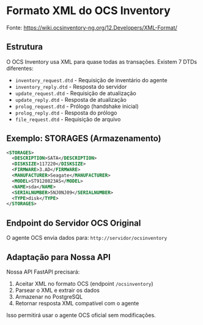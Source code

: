 # Formato XML do OCS Inventory

Fonte: https://wiki.ocsinventory-ng.org/12.Developers/XML-Format/

## Estrutura

O OCS Inventory usa XML para quase todas as transações. Existem 7 DTDs diferentes:

- `inventory_request.dtd` - Requisição de inventário do agente
- `inventory_reply.dtd` - Resposta do servidor
- `update_request.dtd` - Requisição de atualização
- `update_reply.dtd` - Resposta de atualização
- `prolog_request.dtd` - Prólogo (handshake inicial)
- `prolog_reply.dtd` - Resposta do prólogo
- `file_request.dtd` - Requisição de arquivo

## Exemplo: STORAGES (Armazenamento)

```xml
<STORAGES>
  <DESCRIPTION>SATA</DESCRIPTION>
  <DISKSIZE>117220</DISKSIZE>
  <FIRMWARE>3.AD</FIRMWARE>
  <MANUFACTURER>Seagate</MANUFACTURER>
  <MODEL>ST9120823AS</MODEL>
  <NAME>sda</NAME>
  <SERIALNUMBER>5NJ0NJ09</SERIALNUMBER>
  <TYPE>disk</TYPE>
</STORAGES>
```

## Endpoint do Servidor OCS Original

O agente OCS envia dados para: `http://servidor/ocsinventory`

## Adaptação para Nossa API

Nossa API FastAPI precisará:
1. Aceitar XML no formato OCS (endpoint `/ocsinventory`)
2. Parsear o XML e extrair os dados
3. Armazenar no PostgreSQL
4. Retornar resposta XML compatível com o agente

Isso permitirá usar o agente OCS oficial sem modificações.

